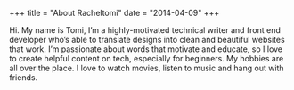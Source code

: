 +++
title = "About Racheltomi"
date = "2014-04-09"
+++

Hi. My name is Tomi, I’m a highly-motivated technical writer and front end developer who’s able to translate designs into clean and beautiful websites that work. I’m passionate about words that motivate and educate, so I love to create helpful content on tech, especially for beginners.
My hobbies are all over the place. I love to watch movies, listen to music and hang out with friends.
